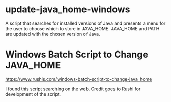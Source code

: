 # update-java_home-windows
A script that searches for installed versions of Java and presents a menu for the user to choose which to store in JAVA_HOME. JAVA_HOME and PATH are updated with the chosen version of Java.

# Windows Batch Script to Change JAVA_HOME
https://www.rushis.com/windows-batch-script-to-change-java_home

I found this script searching on the web.  Credit goes to Rushi for development of the script.
